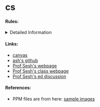 # cs 

#### Rules:

<details>
  <summary>Detailed Information</summary>
  <pre>
    - Language of code : C/C++ + Python
    - Format of Images used:
        - PPM
    - Question with hard answers:
        - 1D or 2D array for image representation
        - Array of Structures or Structure of Arrays 
        - I choose Structure of 2d Arrays for now.
    - Function naming:
        - Class names: First letter capital
        - functoins, var names etc: camel case
        - private members: m_CamelCaseName
        - pCamelCaseName
        - mCamelCaseName
    -  Conventions: https://google.github.io/styleguide/cppguide.html
    - Use native api for rendering purposes!
        - Use metal and its associated system.
  </pre>
</details>

#### Links:
- <a href="https://canvas.ucsc.edu" style="color: inherit; text-decoration: underline;">canvas</a>
-  <a href="https://github.com/ashwanirathee" style="color: inherit; text-decoration: underline;">ash's github</a>
- <a href="https://users.soe.ucsc.edu/~sesh/" style="color: inherit; text-decoration: underline;">Prof Sesh's webpage</a>
- <a href="https://users.soe.ucsc.edu/~sesh/Teaching/2025/CSE201/index.html" style="color: inherit; text-decoration: underline;">Prof Sesh's class webpage</a>
- <a href="https://edstem.org/us/courses/71554/discussion/6078915" style="color: inherit; text-decoration: underline;">Prof Sesh's ed discussion</a>

#### References:
- PPM files are from here: <a href="https://www.cs.cornell.edu/courses/cs664/2003fa/images/" style="color: inherit; text-decoration: underline;">sample images</a>